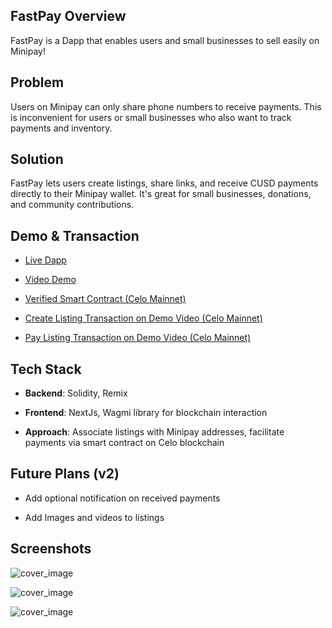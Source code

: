 ## FastPay Overview

FastPay is a Dapp that enables users and small businesses to sell easily on Minipay!

## Problem

Users on Minipay can only share phone numbers to receive payments. This is inconvenient for users or small businesses who also want to track payments and inventory.

## Solution

FastPay lets users create listings, share links, and receive CUSD payments directly to their Minipay wallet. It's great for small businesses, donations, and community contributions.

## Demo & Transaction

- [Live Dapp](https://fstpay-mini.vercel.app)

- [Video Demo](https://youtu.be/UOVAbRmnUiI)

- [Verified Smart Contract (Celo Mainnet)](https://celoscan.io/address/0x8Bf6608bF8E1E86c3004E3829D2D488503ED1985)

- [Create Listing Transaction on Demo Video (Celo Mainnet)](https://celoscan.io/tx/0xdaae10f46a06ec1252ca577d32df761dd6270152d82fded614090c32ae8e8350)

- [Pay Listing Transaction on Demo Video (Celo Mainnet)](https://celoscan.io/tx/0xa6d3be34655d696ce9ce1ba59ecf89639b0f0666fbd230fc6dc58d8b51bcd381)

## Tech Stack

- **Backend**: Solidity, Remix

- **Frontend**: NextJs, Wagmi library for blockchain interaction

- **Approach**: Associate listings with Minipay addresses, facilitate payments via smart contract on Celo blockchain

## Future Plans (v2)

- Add optional notification on received payments

- Add Images and videos to listings

## Screenshots

![cover_image](https://fstpay-mini.vercel.app/img/3.JPG)

![cover_image](https://fstpay-mini.vercel.app/img/1.JPG)

![cover_image](https://fstpay-mini.vercel.app//img/2.JPG)
